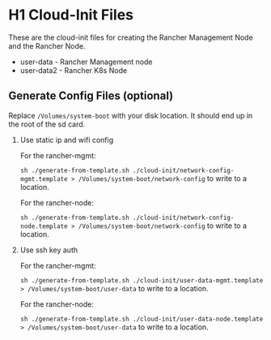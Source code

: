 # H1 Cloud-Init Files

These are the cloud-init files for creating the Rancher Management Node and the Rancher Node.

- user-data - Rancher Management node
- user-data2 - Rancher K8s Node

## Generate Config Files (optional)

Replace `/Volumes/system-boot` with your disk location. It should end up in the root of the sd card.

1. Use static ip and wifi config

    For the rancher-mgmt:

    `sh ./generate-from-template.sh ./cloud-init/network-config-mgmt.template > /Volumes/system-boot/network-config` to write to a location.

    For the rancher-node:

    `sh ./generate-from-template.sh ./cloud-init/network-config-node.template > /Volumes/system-boot/network-config` to write to a location.

1. Use ssh key auth

    For the rancher-mgmt:
    
    `sh ./generate-from-template.sh ./cloud-init/user-data-mgmt.template > /Volumes/system-boot/user-data` to write to a location.    

    For the rancher-node:

    `sh ./generate-from-template.sh ./cloud-init/user-data-node.template > /Volumes/system-boot/user-data` to write to a location.
